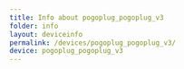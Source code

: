 ```yaml
---
title: Info about pogoplug_pogoplug_v3
folder: info
layout: deviceinfo
permalink: /devices/pogoplug_pogoplug_v3/
device: pogoplug_pogoplug_v3
---
```

